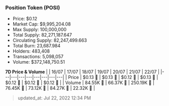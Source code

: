 
  ### Position Token (POSI)
  - Price: $0.12
  - Market Cap: $9,995,204.08
  - Max Supply: 100,000,000
  - Total Supply: 82,271,187.647
  - Circulating Supply: 82,247,499.663
  - Total Burn: 23,687.984
  - Holders: 483,408
  - Transactions: 5,098,057
  - Volume: $372,148,750.51

  **7D Price & Volume**
  | | 16&#x2F;07 | 17&#x2F;07 | 18&#x2F;07 | 19&#x2F;07 | 20&#x2F;07 | 21&#x2F;07 | 22&#x2F;07 |
  |---|---|---|---|---|---|---|---|
  | Price | $0.13 🚀 | $0.13 🔻 | $0.12 🔻 | $0.13 🚀 | $0.12 🔻 | $0.12 🔻 | $0.12 🚀 |
  | Volume | 84.55K 🚀 | 66.37K 🔻 | 250.19K 🚀 | 76.45K 🔻 | 73.12K 🔻 | 84.27K 🚀 | 22.32K 🔻 |

  > updated_at: Jul 22, 2022 12:34 PM
